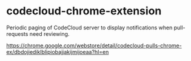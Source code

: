 # codecloud-chrome-extension

Periodic paging of CodeCloud server to display notifications when pull-requests need reviewing.

https://chrome.google.com/webstore/detail/codecloud-pulls-chrome-ex/dbdojiediklblipiobajjakijmijoeaa?hl=en

